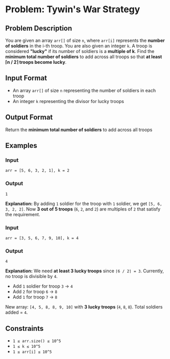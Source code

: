 
# Problem: Tywin's War Strategy

## Problem Description
You are given an array `arr[]` of size `n`, where `arr[i]` represents the **number of soldiers** in the i-th troop. You are also given an integer `k`. A troop is considered **"lucky"** if its number of soldiers is a **multiple of k**. Find the **minimum total number of soldiers** to add across all troops so that **at least ⌈n / 2⌉ troops become lucky**.

## Input Format
- An array `arr[]` of size `n` representing the number of soldiers in each troop
- An integer `k` representing the divisor for lucky troops

## Output Format
Return the **minimum total number of soldiers** to add across all troops

## Examples

### Input

`arr = [5, 6, 3, 2, 1], k = 2`<br/>

### Output

`1`<br/>

**Explanation:** By adding `1` soldier for the troop with `1` soldier, we get `[5, 6, 3, 2, 2]`. Now **3 out of 5 troops** (`6`, `2`, and `2`) are multiples of `2` that satisfy the requirement.

### Input

`arr = [3, 5, 6, 7, 9, 10], k = 4`<br/>

### Output

`4`<br/>

**Explanation:** We need **at least 3 lucky troops** since `⌈6 / 2⌉ = 3`. Currently, no troop is divisible by `4`.
- Add `1` soldier for troop `3` → `4`
- Add `2` for troop `6` → `8`
- Add `1` for troop `7` → `8`

New array: `[4, 5, 8, 8, 9, 10]` with **3 lucky troops** (`4`, `8`, `8`).
Total soldiers added = `4`.

## Constraints
- `1 ≤ arr.size() ≤ 10^5`
- `1 ≤ k ≤ 10^5`
- `1 ≤ arr[i] ≤ 10^5`

